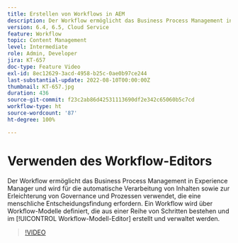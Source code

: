 ```yaml
---
title: Erstellen von Workflows in AEM
description: Der Workflow ermöglicht das Business Process Management in Experience Manager und wird für die automatische Verarbeitung von Inhalten sowie zur Erleichterung von Governance und Prozessen verwendet, die eine menschliche Entscheidungsfindung erfordern.
version: 6.4, 6.5, Cloud Service
feature: Workflow
topic: Content Management
level: Intermediate
role: Admin, Developer
jira: KT-657
doc-type: Feature Video
exl-id: 8ec12629-3acd-4958-b25c-0ae0b97ce244
last-substantial-update: 2022-08-10T00:00:00Z
thumbnail: KT-657.jpg
duration: 436
source-git-commit: f23c2ab86d42531113690df2e342c65060b5c7cd
workflow-type: ht
source-wordcount: '87'
ht-degree: 100%

---
```


# Verwenden des Workflow-Editors

Der Workflow ermöglicht das Business Process Management in Experience Manager und wird für die automatische Verarbeitung von Inhalten sowie zur Erleichterung von Governance und Prozessen verwendet, die eine menschliche Entscheidungsfindung erfordern. Ein Workflow wird über Workflow-Modelle definiert, die aus einer Reihe von Schritten bestehen und im [!UICONTROL Workflow-Modell-Editor] erstellt und verwaltet werden.

>[!VIDEO](https://video.tv.adobe.com/v/22201?quality=12&learn=on)
